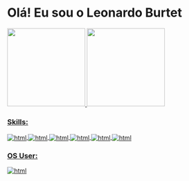 # Olá! Eu sou o Leonardo Burtet
 
 <div>
  <a href="https://github.com/Leonardo-Burtet">
  <img height="180em" src="https://github-readme-stats.vercel.app/api?username=Leonardo-Burtet&show_icons=true&theme=great-gatsby&include_all_commits=true&count_private=true"/>
  <img height="180em" src="https://github-readme-stats.vercel.app/api/top-langs/?username=Leonardo-Burtet&layout=compact&langs_count=7&theme=great-gatsby"/>
</div>

### Skills:  
 <div style="display: inline_block">
    <img align="center" alt="html" src="https://img.shields.io/badge/HTML5-E34F26?style=for-the-badge&logo=html5&logoColor=white">
    <img align="center" alt="html" src="https://img.shields.io/badge/CSS3-1572B6?style=for-the-badge&logo=css3&logoColor=white">
    <img align="center" alt="html" src="https://img.shields.io/badge/JavaScript-323330?style=for-the-badge&logo=javascript&logoColor=F7DF1E">
    <img align="center" alt="html" src="https://img.shields.io/badge/React-20232A?style=for-the-badge&logo=react&logoColor=61DAFB">
    <img align="center" alt="html" src="https://img.shields.io/badge/Vue.js-35495E?style=for-the-badge&logo=vue.js&logoColor=4FC08D">
    <img align="center" alt="html" src="https://img.shields.io/badge/Tailwind_CSS-38B2AC?style=for-the-badge&logo=tailwind-css&logoColor=white">
 </div>
  
### OS User: 
  
  <img align="center" alt="html" src="https://img.shields.io/badge/Ubuntu-E95420?style=for-the-badge&logo=ubuntu&logoColor=white">

